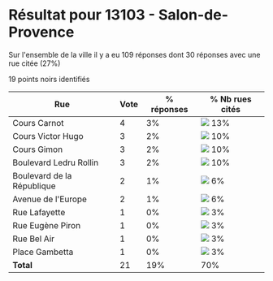 # Résultat pour 13103 - Salon-de-Provence

Sur l'ensemble de la ville il y a eu 109 réponses dont 30 réponses avec une rue citée (27%)

19 points noirs identifiés

| Rue | Vote | % réponses | % Nb rues cités|
|-----|------|------------|----------------|
| Cours Carnot | 4 | 3% | <img src="../../img/bar_13.gif" />&nbsp;13%|
| Cours Victor Hugo | 3 | 2% | <img src="../../img/bar_10.gif" />&nbsp;10%|
| Cours Gimon | 3 | 2% | <img src="../../img/bar_10.gif" />&nbsp;10%|
| Boulevard Ledru Rollin | 3 | 2% | <img src="../../img/bar_10.gif" />&nbsp;10%|
| Boulevard de la République | 2 | 1% | <img src="../../img/bar_6.gif" />&nbsp;6%|
| Avenue de l'Europe | 2 | 1% | <img src="../../img/bar_6.gif" />&nbsp;6%|
| Rue Lafayette | 1 | 0% | <img src="../../img/bar_3.gif" />&nbsp;3%|
| Rue Eugène Piron | 1 | 0% | <img src="../../img/bar_3.gif" />&nbsp;3%|
| Rue Bel Air | 1 | 0% | <img src="../../img/bar_3.gif" />&nbsp;3%|
| Place Gambetta | 1 | 0% | <img src="../../img/bar_3.gif" />&nbsp;3%|
| **Total** | 21 | 19% | 70%|
